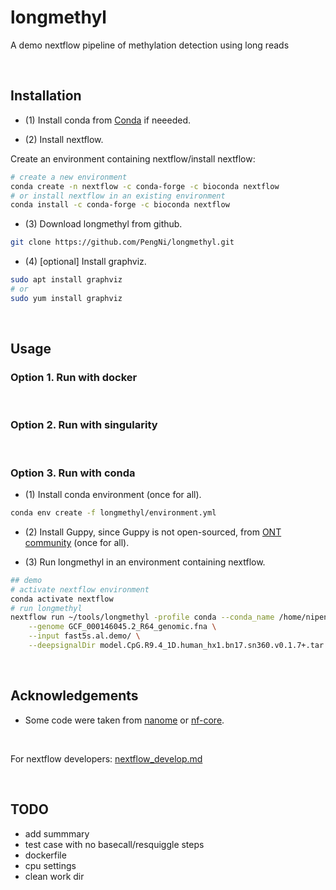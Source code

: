 # longmethyl
A demo nextflow pipeline of methylation detection using long reads

<p>&nbsp;&nbsp;</p>

## Installation

  - (1) Install conda from [Conda](https://docs.conda.io/projects/conda/en/latest/user-guide/install/linux.html) if neeeded.


  - (2) Install nextflow.

Create an environment containing nextflow/install nextflow:
```sh
# create a new environment
conda create -n nextflow -c conda-forge -c bioconda nextflow
# or install nextflow in an existing environment
conda install -c conda-forge -c bioconda nextflow
```

  - (3) Download longmethyl from github.

```sh
git clone https://github.com/PengNi/longmethyl.git
```

  - (4) [optional] Install graphviz.

```sh
sudo apt install graphviz
# or
sudo yum install graphviz
```

<p>&nbsp;&nbsp;</p>

## Usage

### Option 1. Run with docker


<p>&nbsp;</p>

### Option 2. Run with singularity



<p>&nbsp;&nbsp;</p>

### Option 3. Run with conda

  - (1) Install conda environment (once for all).

```sh
conda env create -f longmethyl/environment.yml
```

  - (2) Install Guppy, since Guppy is not open-sourced, from [ONT community](https://nanoporetech.com/community) (once for all).


  - (3) Run longmethyl in an environment containing nextflow.

```sh
## demo
# activate nextflow environment
conda activate nextflow
# run longmethyl
nextflow run ~/tools/longmethyl -profile conda --conda_name /home/nipeng/tools/miniconda3/envs/longmethyl \
    --genome GCF_000146045.2_R64_genomic.fna \
    --input fast5s.al.demo/ \
    --deepsignalDir model.CpG.R9.4_1D.human_hx1.bn17.sn360.v0.1.7+.tar.gz
```

<p>&nbsp;</p>


## Acknowledgements
  - Some code were taken from [nanome](https://github.com/TheJacksonLaboratory/nanome) or [nf-core](https://github.com/nf-core).


<p>&nbsp;</p>

For nextflow developers: [nextflow_develop.md](docs/nextflow_develop.md)

<p>&nbsp;</p>

## TODO
- add summmary
- test case with no basecall/resquiggle steps
- dockerfile
- cpu settings
- clean work dir


